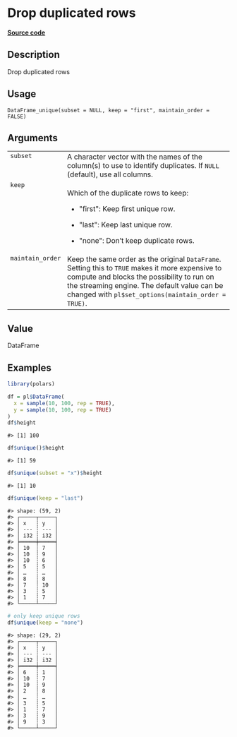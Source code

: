 
# Drop duplicated rows

[**Source code**](https://github.com/pola-rs/r-polars/tree/main/R/dataframe__frame.R#L409)

## Description

Drop duplicated rows

## Usage

<pre><code class='language-R'>DataFrame_unique(subset = NULL, keep = "first", maintain_order = FALSE)
</code></pre>

## Arguments

<table>
<tr>
<td style="white-space: nowrap; font-family: monospace; vertical-align: top">
<code id="DataFrame_unique_:_subset">subset</code>
</td>
<td>
A character vector with the names of the column(s) to use to identify
duplicates. If <code>NULL</code> (default), use all columns.
</td>
</tr>
<tr>
<td style="white-space: nowrap; font-family: monospace; vertical-align: top">
<code id="DataFrame_unique_:_keep">keep</code>
</td>
<td>

Which of the duplicate rows to keep:

<ul>
<li>

"first": Keep first unique row.

</li>
<li>

"last": Keep last unique row.

</li>
<li>

"none": Don’t keep duplicate rows.

</li>
</ul>
</td>
</tr>
<tr>
<td style="white-space: nowrap; font-family: monospace; vertical-align: top">
<code id="DataFrame_unique_:_maintain_order">maintain_order</code>
</td>
<td>
Keep the same order as the original <code>DataFrame</code>. Setting this
to <code>TRUE</code> makes it more expensive to compute and blocks the
possibility to run on the streaming engine. The default value can be
changed with <code>pl$set_options(maintain_order = TRUE)</code>.
</td>
</tr>
</table>

## Value

DataFrame

## Examples

``` r
library(polars)

df = pl$DataFrame(
  x = sample(10, 100, rep = TRUE),
  y = sample(10, 100, rep = TRUE)
)
df$height
```

    #> [1] 100

``` r
df$unique()$height
```

    #> [1] 59

``` r
df$unique(subset = "x")$height
```

    #> [1] 10

``` r
df$unique(keep = "last")
```

    #> shape: (59, 2)
    #> ┌─────┬─────┐
    #> │ x   ┆ y   │
    #> │ --- ┆ --- │
    #> │ i32 ┆ i32 │
    #> ╞═════╪═════╡
    #> │ 10  ┆ 7   │
    #> │ 10  ┆ 9   │
    #> │ 10  ┆ 6   │
    #> │ 5   ┆ 5   │
    #> │ …   ┆ …   │
    #> │ 8   ┆ 8   │
    #> │ 7   ┆ 10  │
    #> │ 3   ┆ 5   │
    #> │ 1   ┆ 7   │
    #> └─────┴─────┘

``` r
# only keep unique rows
df$unique(keep = "none")
```

    #> shape: (29, 2)
    #> ┌─────┬─────┐
    #> │ x   ┆ y   │
    #> │ --- ┆ --- │
    #> │ i32 ┆ i32 │
    #> ╞═════╪═════╡
    #> │ 6   ┆ 1   │
    #> │ 10  ┆ 7   │
    #> │ 10  ┆ 9   │
    #> │ 2   ┆ 8   │
    #> │ …   ┆ …   │
    #> │ 3   ┆ 5   │
    #> │ 1   ┆ 7   │
    #> │ 3   ┆ 9   │
    #> │ 9   ┆ 3   │
    #> └─────┴─────┘
